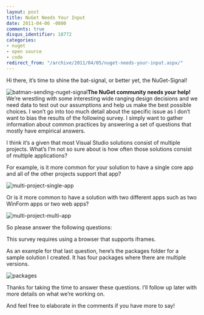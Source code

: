 ```yaml
---
layout: post
title: NuGet Needs Your Input
date: 2011-04-06 -0800
comments: true
disqus_identifier: 18772
categories:
- nuget
- open source
- code
redirect_from: "/archive/2011/04/05/nuget-needs-your-input.aspx/"
---
```


Hi there, it’s time to shine the bat-signal, or better yet, the
NuGet-Signal!

![batman-sending-nuget-signal](https://haacked.com/images/haacked_com/WindowsLiveWriter/Need-Your-Help_9F1D/batman-sending-nuget-signal_df9c27c8-24bb-414d-88b4-4800ad33c5d0.png "batman-sending-nuget-signal")**The
NuGet community needs your help!** We’re wrestling with some interesting
wide ranging design decisions and we need data to test out our
assumptions and help us make the best possible choices. I won’t go into
too much detail about the specific issue as I don’t want to bias the
results of the following survey. I simply want to gather information
about common practices by answering a set of questions that mostly have
empirical answers.

I think it’s a given that most Visual Studio solutions consist of
multiple projects. What’s I’m not so sure about is how often those
solutions consist of multiple applications?

For example, is it more common for your solution to have a single core
app and all of the other projects support that app?

![multi-project-single-app](https://haacked.com/images/haacked_com/WindowsLiveWriter/Need-Your-Help_9F1D/multi-project-single-app_1211289e-7934-4f72-b8d3-678ac4bcf85c.png "multi-project-single-app")

Or is it more common to have a solution with two different apps such as
two WinForm apps or two web apps?

![multi-project-multi-app](https://haacked.com/images/haacked_com/WindowsLiveWriter/Need-Your-Help_9F1D/multi-project-multi-app_26cf64c4-afd6-4a4d-923d-275c3ef85584.png "multi-project-multi-app")

So please answer the following questions:

This survey requires using a browser that supports iframes.

As an example for that last question, here’s the packages folder for a
sample solution I created. It has four packages where there are multiple
versions.

![packages](https://haacked.com/images/haacked_com/WindowsLiveWriter/Need-Your-Help_9F1D/packages_9c75cf40-9c85-4208-943b-d37b272e125d.png "packages")

Thanks for taking the time to answer these questions. I’ll follow up
later with more details on what we’re working on.

And feel free to elaborate in the comments if you have more to say!

